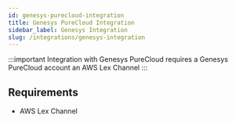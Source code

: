```yaml
---
id: genesys-purecloud-integration
title: Genesys PureCloud Integration
sidebar_label: Genesys Integration
slug: /integrations/genesys-integration
---
```


:::important
Integration with Genesys PureCloud requires a Genesys PureCloud account an AWS Lex Channel
:::

## Requirements

- AWS Lex Channel
